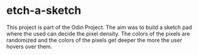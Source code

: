 # etch-a-sketch

This project is part of the Odin Project. The aim was to build a sketch pad where the used can decide the pixel density. The colors of the pixels are randomized and the colors of the pixels get deeper the more the user hovers over them. 